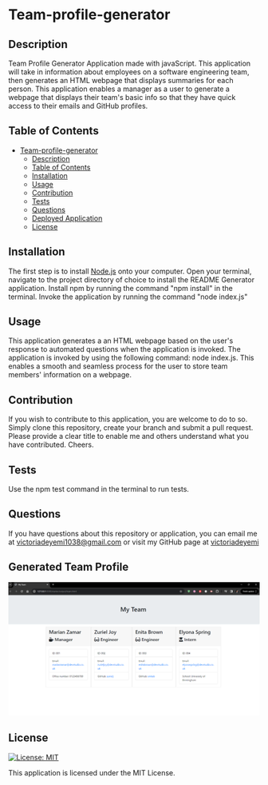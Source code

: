 # Team-profile-generator


## Description
Team Profile Generator Application made with javaScript.
This application will take in information about employees on a software engineering team, then generates an HTML webpage that displays summaries for each person. This application enables a manager as a user to generate a webpage that displays their team's basic info so that they have quick access to their emails and GitHub profiles.


## Table of Contents
- [Team-profile-generator](#team-profile-generator)
  - [Description](#description)
  - [Table of Contents](#table-of-contents)
  - [Installation](#installation)
  - [Usage](#usage)
  - [Contribution](#contribution)
  - [Tests](#tests)
  - [Questions](#questions)
  - [Deployed Application](#deployed-application)
  - [License](#license)


## Installation
The first step is to install [Node.js](https://nodejs.org/en) onto your computer. 
Open your terminal, navigate to the project directory of choice to install the README Generator application. 
Install npm by running the command "npm install" in the terminal.
Invoke the application by running the command "node index.js"


## Usage
This application generates a an HTML webpage based on the user's response to automated questions when the application is invoked. The application is invoked by using the following command: node index.js.
This enables a smooth and seamless process for the user to store team members' information on a webpage.

## Contribution
If you wish to contribute to this application, you are welcome to do to so. Simply clone this repository, create your branch and submit a pull request. Please provide a clear title to enable me and others understand what you have contributed. Cheers.

## Tests
Use the npm test command in the terminal to run tests. 

## Questions
If you have questions about this repository or application, you can email me at <a href="mailto:victoriadeyemi1038@gmail.com">victoriadeyemi1038@gmail.com</a>  or visit my GitHub page at [victoriadeyemi](https://github.com/victoriadeyemi)

## Generated Team Profile
![Here is a screenshot of the team profile HTML generated using this application](./assets/images/team-profile-generator-output-html.png)

## License
[![License: MIT](https://img.shields.io/badge/License-MIT-yellow.svg)](https://opensource.org/licenses/MIT)

This application is licensed under the MIT License.
